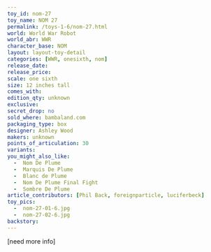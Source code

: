 ```yaml
---
toy_id: nom-27
toy_name: NOM 27
permalink: /toys-1-6/nom-27.html
world: World War Robot
world_abr: WWR
character_base: NOM
layout: layout-toy-detail
categories: [WWR, onesixth, nom]
release_date: 
release_price: 
scale: one sixth
size: 12 inches tall
comes_with: 
edition_qty: unknown
exclusive:
secret_drop: no
sold_where: bambaland.com
packaging_type: box
designer: Ashley Wood
makers: unknown
points_of_articulation: 30
variants: 
you_might_also_like:
  -  Nom De Plume
  -  Marquis De Plume
  -  Blanc de Plume
  -  Nom De Plume Final Fight  
  -  Sombre De Plume  
article_contributors: [Phil Back, foreignparticle, luciferbeck]
toy_pics:
  -  nom-27-01-6.jpg
  -  nom-27-02-6.jpg
backstory:
---
```

[need more info]
